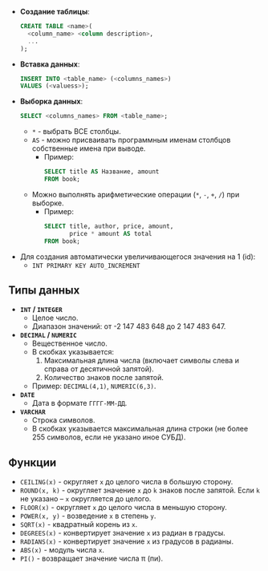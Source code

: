 *   **Создание таблицы**:
    ```sql
    CREATE TABLE <name>(
      <column_name> <column description>,
      ...
    );
    ```
*   **Вставка данных**:
    ```sql
    INSERT INTO <table_name> (<columns_names>)
    VALUES (<valuess>);
    ```
*   **Выборка данных**:
    ```sql
    SELECT <columns_names> FROM <table_name>;
    ```
    *   `*` - выбрать ВСЕ столбцы.
    *   `AS` - можно присваивать программным именам столбцов собственные имена при выводе.
        *   Пример:
            ```sql
            SELECT title AS Название, amount 
            FROM book;
            ```
    *   Можно выполнять арифметические операции (`*`, `-`, `+`, `/`) при выборке.
        *   Пример:
            ```sql
            SELECT title, author, price, amount, 
                   price * amount AS total 
            FROM book;
            ```
*   Для создания автоматически увеличивающегося значения на 1 (id):
    *   `INT PRIMARY KEY AUTO_INCREMENT`

## Типы данных

*   **`INT` / `INTEGER`**
    *   Целое число.
    *   Диапазон значений: от -2 147 483 648 до 2 147 483 647.
*   **`DECIMAL` / `NUMERIC`**
    *   Вещественное число.
    *   В скобках указывается:
        1.  Максимальная длина числа (включает символы слева и справа от десятичной запятой).
        2.  Количество знаков после запятой.
    *   Пример: `DECIMAL(4,1)`, `NUMERIC(6,3)`.
*   **`DATE`**
    *   Дата в формате `ГГГГ-ММ-ДД`.
*   **`VARCHAR`**
    *   Строка символов.
    *   В скобках указывается максимальная длина строки (не более 255 символов, если не указано иное СУБД).

## Функции

*   `CEILING(x)` - округляет `x` до целого числа в большую сторону.
*   `ROUND(x, k)` - округляет значение `x` до `k` знаков после запятой. Если `k` не указано – `x` округляется до целого.
*   `FLOOR(x)` - округляет `x` до целого числа в меньшую сторону.
*   `POWER(x, y)` - возведение `x` в степень `y`.
*   `SQRT(x)` - квадратный корень из `x`.
*   `DEGREES(x)` - конвертирует значение `x` из радиан в градусы.
*   `RADIANS(x)` - конвертирует значение `x` из градусов в радианы.
*   `ABS(x)` - модуль числа `x`.
*   `PI()` - возвращает значение числа π (пи).